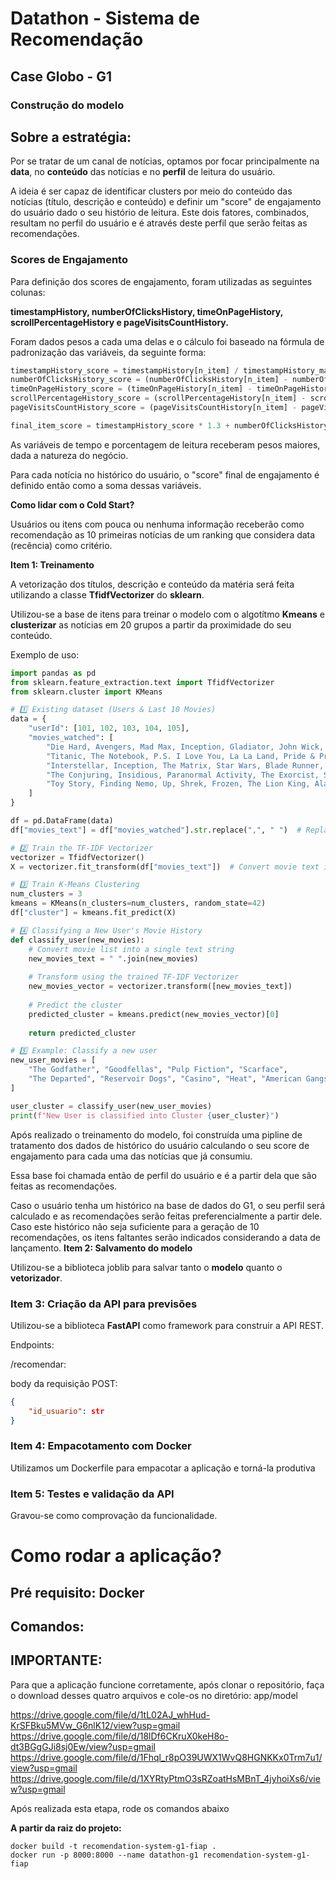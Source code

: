 # Datathon - Sistema de Recomendação
## Case Globo - G1


### Construção do modelo

## Sobre a estratégia: 
Por se tratar de um canal de notícias, optamos por focar principalmente na **data**, no **conteúdo** das notícias e no **perfil** de leitura do usuário. 

A ideia é ser capaz de identificar clusters por meio do conteúdo das notícias (título, descrição e conteúdo) e definir um "score" de engajamento do usuário dado o seu histório de leitura. Este dois fatores, combinados, resultam no perfil do usuário e é através deste perfil que serão feitas as recomendações. 

### Scores de Engajamento
Para definição dos scores de engajamento, foram utilizadas as seguintes colunas: 

**timestampHistory, numberOfClicksHistory, timeOnPageHistory, scrollPercentageHistory e pageVisitsCountHistory.** 

Foram dados pesos a cada uma delas e o cálculo foi baseado na fórmula de padronização das variáveis, da seguinte forma:

```python
timestampHistory_score = timestampHistory[n_item] / timestampHistory_max
numberOfClicksHistory_score = (numberOfClicksHistory[n_item] - numberOfClicksHistory_mean) / numberOfClicksHistory_std
timeOnPageHistory_score = (timeOnPageHistory[n_item] - timeOnPageHistory_mean) / timeOnPageHistory_std
scrollPercentageHistory_score = (scrollPercentageHistory[n_item] - scrollPercentageHistory_mean) / scrollPercentageHistory_std
pageVisitsCountHistory_score = (pageVisitsCountHistory[n_item] - pageVisitsCountHistory_mean) / pageVisitsCountHistory_std

final_item_score = timestampHistory_score * 1.3 + numberOfClicksHistory_score * 1 + timeOnPageHistory_score * 1 + scrollPercentageHistory_score * 1.2 + pageVisitsCountHistory_score * 1
```

As variáveis de tempo e porcentagem de leitura receberam pesos maiores, dada a natureza do negócio. 

Para cada notícia no histórico do usuário, o "score" final de engajamento é definido então como a soma dessas variáveis.


**Como lidar com o Cold Start?** 

Usuários ou itens com pouca ou nenhuma informação receberão como recomendação as 10 primeiras notícias de um ranking que considera data (recência) como critério.

**Item 1: Treinamento**

A vetorização dos títulos, descrição e conteúdo da matéria será feita utilizando a classe **TfidfVectorizer** do **sklearn**.

Utilizou-se a base de itens para treinar o modelo com o algotítmo **Kmeans** e **clusterizar** as notícias em 20 grupos a partir da proximidade do seu conteúdo.

Exemplo de uso:

```python
import pandas as pd
from sklearn.feature_extraction.text import TfidfVectorizer
from sklearn.cluster import KMeans

# 1️⃣ Existing dataset (Users & Last 10 Movies)
data = {
    "userId": [101, 102, 103, 104, 105],
    "movies_watched": [
        "Die Hard, Avengers, Mad Max, Inception, Gladiator, John Wick, Batman, Deadpool, Iron Man, Logan",
        "Titanic, The Notebook, P.S. I Love You, La La Land, Pride & Prejudice, Me Before You, A Walk to Remember, Romeo + Juliet, The Fault in Our Stars, Love Actually",
        "Interstellar, Inception, The Matrix, Star Wars, Blade Runner, Arrival, Gravity, The Martian, 2001: A Space Odyssey, Ad Astra",
        "The Conjuring, Insidious, Paranormal Activity, The Exorcist, Sinister, Hereditary, The Ring, It, Halloween, A Nightmare on Elm Street",
        "Toy Story, Finding Nemo, Up, Shrek, Frozen, The Lion King, Aladdin, Moana, Tangled, Beauty and the Beast"
    ]
}

df = pd.DataFrame(data)
df["movies_text"] = df["movies_watched"].str.replace(",", " ")  # Replace commas with spaces

# 2️⃣ Train the TF-IDF Vectorizer
vectorizer = TfidfVectorizer()
X = vectorizer.fit_transform(df["movies_text"])  # Convert movie text into numerical features

# 3️⃣ Train K-Means Clustering
num_clusters = 3
kmeans = KMeans(n_clusters=num_clusters, random_state=42)
df["cluster"] = kmeans.fit_predict(X)

# 4️⃣ Classifying a New User's Movie History
def classify_user(new_movies):
    # Convert movie list into a single text string
    new_movies_text = " ".join(new_movies)
    
    # Transform using the trained TF-IDF Vectorizer
    new_movies_vector = vectorizer.transform([new_movies_text])
    
    # Predict the cluster
    predicted_cluster = kmeans.predict(new_movies_vector)[0]
    
    return predicted_cluster

# 5️⃣ Example: Classify a new user
new_user_movies = [
    "The Godfather", "Goodfellas", "Pulp Fiction", "Scarface", 
    "The Departed", "Reservoir Dogs", "Casino", "Heat", "American Gangster", "The Irishman"
]

user_cluster = classify_user(new_user_movies)
print(f"New User is classified into Cluster {user_cluster}")
```

Após realizado o treinamento do modelo, foi construída uma pipline de tratamento dos dados de histórico do usuário calculando o seu score de engajamento para cada uma das notícias que já consumiu. 

Essa base foi chamada então de perfil do usuário e é a partir dela que são feitas as recomendações. 

Caso o usuário tenha um histórico na base de dados do G1, o seu perfil será calculado e as recomendações serão feitas preferencialmente a partir dele. Caso este histórico não seja suficiente para a geração de 10 recomendações, os itens faltantes serão indicados considerando a data de lançamento.
**Item 2: Salvamento do modelo**

Utilizou-se a biblioteca joblib para salvar tanto o **modelo** quanto o **vetorizador**.

### Item 3: Criação da API para previsões

Utilizou-se a biblioteca **FastAPI** como framework para construir a API REST.

Endpoints:

/recomendar:

body da requisição POST:
```json
{
    "id_usuario": str
}
```

### Item 4: Empacotamento com Docker
Utilizamos um Dockerfile para empacotar a aplicação e torná-la produtiva

### Item 5: Testes e validação da API
Gravou-se como comprovação da funcionalidade.

# Como rodar a aplicação? 

## Pré requisito: Docker

## Comandos: 
## IMPORTANTE: 
Para que a aplicação funcione corretamente, após clonar o repositório, faça o download desses quatro arquivos e cole-os no diretório: app/model

https://drive.google.com/file/d/1tL02AJ_whHud-KrSFBku5MVw_G6nlK12/view?usp=gmail
https://drive.google.com/file/d/18lDf6CKruX0keH8o-dt3BGgGJi8sj0Ew/view?usp=gmail
https://drive.google.com/file/d/1Fhql_r8pO39UWX1WvQ8HGNKKx0Trm7u1/view?usp=gmail
https://drive.google.com/file/d/1XYRtyPtmO3sRZoatHsMBnT_4jyhoiXs6/view?usp=gmail

Após realizada esta etapa, rode os comandos abaixo

**A partir da raiz do projeto:**
```
docker build -t recomendation-system-g1-fiap .
docker run -p 8000:8000 --name datathon-g1 recomendation-system-g1-fiap
```

